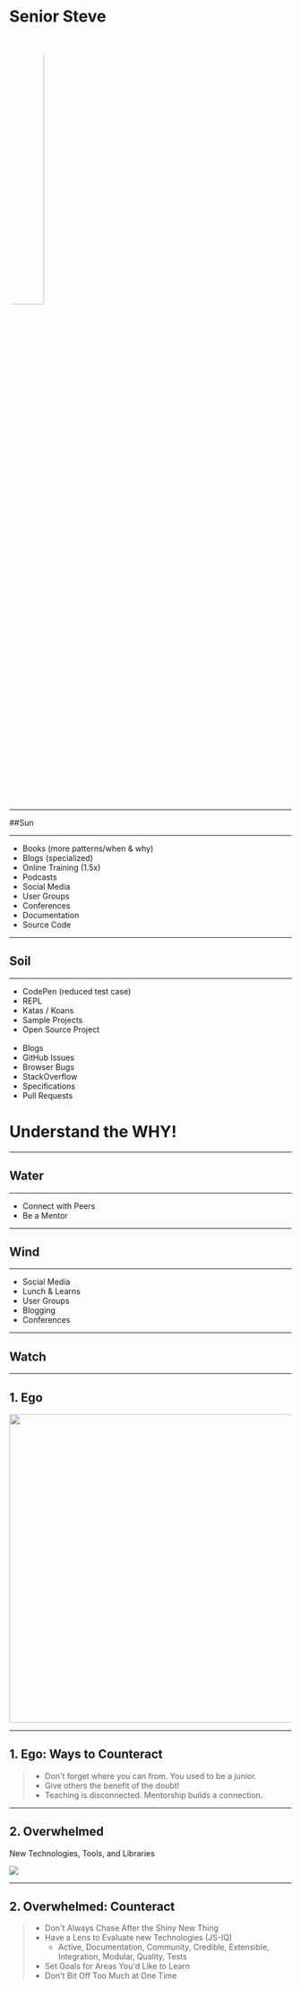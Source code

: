 # Senior Steve
<!-- .slide: data-state="vote Persona-introduction Slide-blockquote" data-background="./img/computer-1.jpg" -->

<img src="./img/senior-steve-big.jpg" style="border-radius: 50%; width: 35%;" />

------

##Sun
<!-- .slide: data-title="Senior Steve" data-state="vote Stage-introduction title Stage--senior" data-background="./img/sun.jpg" -->

------

<!-- .slide: data-title="Senior Steve" data-state="vote title Stage--senior Status--sun" data-background="./img/sun.jpg" -->

<ul class="Pills Pills--sun fragment">
  <li class="Pill">Books (more patterns/when & why)</div>
  <li class="Pill">Blogs (specialized)</div>
  <li class="Pill">Online Training (1.5x)</div>
  <li class="Pill">Podcasts</div>
  <li class="Pill">Social Media</div>
  <li class="Pill">User Groups</div>
  <li class="Pill">Conferences</div>
  <li class="Pill">Documentation</div>
  <li class="Pill">Source Code</div>
</ul>

------

## Soil
<!-- .slide: data-title="Senior Steve" data-state="vote Stage-introduction title Stage--senior" data-background="./img/soil.jpg" -->

------

<!-- .slide: data-title="Senior Steve" data-state="vote Slide-background title Stage--senior Status--soil" data-background="./img/soil.jpg" -->

<ul class="Pills Pills--soil fragment" data-fragment-index="1" style="margin: 0 0 1rem 0;">
  <li class="Pill">CodePen (reduced test case)</div>
  <li class="Pill">REPL</div>
  <li class="Pill">Katas / Koans</div>
  <li class="Pill">Sample Projects</div>
  <li class="Pill">Open Source Project</div>
</ul>

<ul class="Pills Pills--error fragment" data-fragment-index="2" style="margin: 0 0 1rem 0;">
  <li class="Pill">Blogs</div>
  <li class="Pill">GitHub Issues</div>
  <li class="Pill">Browser Bugs</div>
  <li class="Pill">StackOverflow</div>
  <li class="Pill">Specifications</div>
  <li class="Pill">Pull Requests</div>
</ul>

<h1 class="fragment" data-fragment-index="3">Understand the <strong>WHY</strong>!</h1>

------

## Water
<!-- .slide: data-title="Senior Steve" data-state="vote Stage-introduction title Stage--senior" data-background="./img/water.jpg" -->

------

<!-- .slide: data-title="Senior Steve" data-state="vote Slide-background title Stage--senior Status--water" data-background="./img/water.jpg" -->

<ul class="Pills Pills--water fragment">
  <li class="Pill">Connect with Peers</div>
  <li class="Pill">Be a Mentor</div>
</ul>

------

## Wind
<!-- .slide: data-title="Senior Steve" data-state="vote Stage-introduction title Stage--senior" data-background="./img/wind.jpg" -->

------

<!-- .slide: data-title="Senior Steve" data-state="vote title Stage--senior Status--wind" data-background="./img/wind.jpg" -->

<ul class="Pills Pills--wind fragment">
  <li class="Pill">Social Media</div>
  <li class="Pill">Lunch &amp; Learns</div>
  <li class="Pill">User Groups</div>
  <li class="Pill">Blogging</div>
  <li class="Pill">Conferences</div>
</ul>

------

## Watch
<!-- .slide: data-title="Senior Steve" data-state="vote Stage-introduction title Stage--senior" data-background="./img/watch.jpg" -->

------

## 1. Ego
<!-- .slide: data-title="Senior Steve" data-state="vote Slide-background title Stage--senior Status--warning" data-background="./img/watch.jpg" -->

<img src="./img/senior-warning.gif" style="height: 550px" />

<!-- ![](./img/senior-warning.jpg) -->

------

## 1. Ego: Ways to Counteract
<!-- .slide: data-title="Senior Steve" data-state="vote Slide-background Slide-blockquote title Stage--senior Status--warning" data-background="./img/watch.jpg" -->

> * Don't forget where you can from. You used to be a junior. <!-- .element: class="fragment" -->
> * Give others the benefit of the doubt! <!-- .element: class="fragment" -->
> * Teaching is disconnected. Mentorship builds a connection. <!-- .element: class="fragment" -->

------

## 2. Overwhelmed
<!-- .slide: data-title="Senior Steve" data-state="vote Slide-background Slide-blockquote title Stage--senior Status--warning" data-background="./img/watch.jpg" -->

New Technologies, Tools, and Libraries

![](./img/days-without.png) <!-- .element: style="height: 450px;" -->

------

## 2. Overwhelmed: Counteract
<!-- .slide: data-title="Senior Steve" data-state="vote Slide-background Slide-blockquote title Stage--senior Status--warning" data-background="./img/watch.jpg" -->

> * Don't Always Chase After the Shiny New Thing <!-- .element: class="fragment" -->
> * Have a Lens to Evaluate new Technologies (JS-IQ) <!-- .element: class="fragment" -->
>   * Active, Documentation, Community, Credible, Extensible, Integration, Modular, Quality, Tests <!-- .element: class="fragment" -->
> * Set Goals for Areas You'd Like to Learn <!-- .element: class="fragment" -->
> * Don't Bit Off Too Much at One Time <!-- .element: class="fragment" -->
